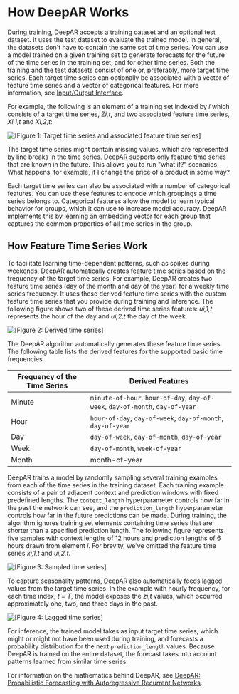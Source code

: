 # How DeepAR Works<a name="deepar_how-it-works"></a>

During training, DeepAR accepts a training dataset and an optional test dataset\. It uses the test dataset to evaluate the trained model\. In general, the datasets don't have to contain the same set of time series\. You can use a model trained on a given training set to generate forecasts for the future of the time series in the training set, and for other time series\. Both the training and the test datasets consist of one or, preferably, more target time series\. Each target time series can optionally be associated with a vector of feature time series and a vector of categorical features\. For more information, see [Input/Output Interface](deepar.md#deepar-inputoutput)\. 

For example, the following is an element of a training set indexed by *i* which consists of a target time series, *Zi,t*, and two associated feature time series, *Xi,1,t* and *Xi,2,t*:

![\[Figure 1: Target time series and associated feature time series\]](http://docs.aws.amazon.com/sagemaker/latest/dg/images/ts-full-159.base.png)

The target time series might contain missing values, which are represented by line breaks in the time series\. DeepAR supports only feature time series that are known in the future\. This allows you to run "what if?" scenarios\. What happens, for example, if I change the price of a product in some way? 

Each target time series can also be associated with a number of categorical features\. You can use these features to encode which groupings a time series belongs to\. Categorical features allow the model to learn typical behavior for groups, which it can use to increase model accuracy\. DeepAR implements this by learning an embedding vector for each group that captures the common properties of all time series in the group\. 

## How Feature Time Series Work<a name="deepar_under-the-hood"></a>

To facilitate learning time\-dependent patterns, such as spikes during weekends, DeepAR automatically creates feature time series based on the frequency of the target time series\. For example, DeepAR creates two feature time series \(day of the month and day of the year\) for a weekly time series frequency\. It uses these derived feature time series with the custom feature time series that you provide during training and inference\. The following figure shows two of these derived time series features: *ui,1,t* represents the hour of the day and *ui,2,t* the day of the week\.

![\[Figure 2: Derived time series\]](http://docs.aws.amazon.com/sagemaker/latest/dg/images/ts-full-159.derived.png)

The DeepAR algorithm automatically generates these feature time series\. The following table lists the derived features for the supported basic time frequencies\.


| Frequency of the Time Series | Derived Features | 
| --- | --- | 
| Minute |  `minute-of-hour`, `hour-of-day`, `day-of-week`, `day-of-month`, `day-of-year`  | 
| Hour |  `hour-of-day`, `day-of-week`, `day-of-month`, `day-of-year`  | 
| Day |  `day-of-week`, `day-of-month`, `day-of-year`  | 
| Week |  `day-of-month`, `week-of-year`  | 
| Month |  month\-of\-year  | 

DeepAR trains a model by randomly sampling several training examples from each of the time series in the training dataset\. Each training example consists of a pair of adjacent context and prediction windows with fixed predefined lengths\. The `context_length` hyperparameter controls how far in the past the network can see, and the `prediction_length` hyperparameter controls how far in the future predictions can be made\. During training, the algorithm ignores training set elements containing time series that are shorter than a specified prediction length\. The following figure represents five samples with context lengths of 12 hours and prediction lengths of 6 hours drawn from element *i*\. For brevity, we've omitted the feature time series *xi,1,t* and *ui,2,t*\.

![\[Figure 3: Sampled time series\]](http://docs.aws.amazon.com/sagemaker/latest/dg/images/ts-full-159.sampled.png)

To capture seasonality patterns, DeepAR also automatically feeds lagged values from the target time series\. In the example with hourly frequency, for each time index, *t = T*, the model exposes the *zi,t* values, which occurred approximately one, two, and three days in the past\.

![\[Figure 4: Lagged time series\]](http://docs.aws.amazon.com/sagemaker/latest/dg/images/ts-full-159.lags.png)

For inference, the trained model takes as input target time series, which might or might not have been used during training, and forecasts a probability distribution for the next `prediction_length` values\. Because DeepAR is trained on the entire dataset, the forecast takes into account patterns learned from similar time series\.

For information on the mathematics behind DeepAR, see [DeepAR: Probabilistic Forecasting with Autoregressive Recurrent Networks](https://arxiv.org/abs/1704.04110)\. 